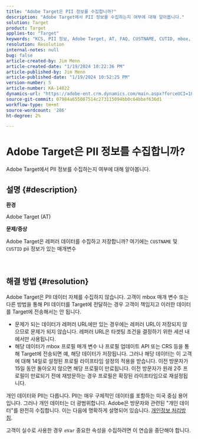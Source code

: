 ```yaml
---
title: "Adobe Target은 PII 정보를 수집합니까?"
description: "Adobe Target에서 PII 정보를 수집하는지 여부에 대해 알아봅니다."
solution: Target
product: Target
applies-to: "Target"
keywords: "KCS, PII 정보, Adobe Target, AT, FAQ, CUSTNAME, CUTID, mbox, 개인정보 처리방침"
resolution: Resolution
internal-notes: null
bug: false
article-created-by: Jim Menn
article-created-date: "1/19/2024 10:22:36 PM"
article-published-by: Jim Menn
article-published-date: "1/19/2024 10:52:25 PM"
version-number: 5
article-number: KA-14022
dynamics-url: "https://adobe-ent.crm.dynamics.com/main.aspx?forceUCI=1&pagetype=entityrecord&etn=knowledgearticle&id=12532c3d-19b7-ee11-a569-6045bd006268"
source-git-commit: 07984a655087514c273115094bb0c64bbef636d1
workflow-type: tm+mt
source-wordcount: '286'
ht-degree: 2%

---
```


# Adobe Target은 PII 정보를 수집합니까?


Adobe Target에서 PII 정보를 수집하는지 여부에 대해 알아봅니다.

## 설명 {#description}


<b>환경</b>

Adobe Target (AT)



<b>문제/증상</b>

Adobe Target은 레퍼러 데이터를 수집하고 저장합니까? 여기에는 `CUSTNAME` 및 `CUSTID` pii 정보가 있는 매개변수
<br><br> <br>

## 해결 방법 {#resolution}




Adobe Target은 PII 데이터 자체를 수집하지 않습니다. 고객이 mbox 매개 변수 또는 다른 방법을 통해 PII 데이터를 Target에 전달하는 경우 고객이 책임지고 이러한 데이터를 Target에 전송해서는 안 됩니다.



- 문제가 되는 데이터가 레퍼러 URL에만 있는 경우에는 레퍼러 URL이 저장되지 않으므로 문제가 되지 않습니다. 레퍼러 URL은 타겟팅 조건을 결정하기 위한 세션 내에서만 사용됩니다.
- 해당 데이터가 mbox 프로필 매개 변수 나 프로필 업데이트 API 또는 CRS 등을 통해 Target에 전송되면 예, 해당 데이터가 저장됩니다. 그러나 해당 데이터는 이 고객에 대해 14일로 설정된 프로필 라이프타임 설정의 적용을 받습니다. 이전 방문자가 15일 동안 돌아오지 않으면 해당 프로필이 만료됩니다. 이전 방문자가 원래 2주 프로필이 만료되기 전에 재방문하는 경우 프로필은 확장된 라이프타임으로 재설정됩니다.


개인 데이터와 PII는 다릅니다. PII는 매우 구체적인 데이터를 포함하는 미국 중심 용어입니다. 그러나 개인 데이터는 더 광범위합니다. Adobe은 방문자와 관련된 &quot;개인 데이터&quot;를 완전히 수집합니다. 이는 다음에 명확하게 설명되어 있습니다. [개인정보 처리방침](https://www.adobe.com/kr/privacy/marketing-cloud.html).



고객이 실수로 사용한 경우 `eVar` 중요한 속성을 수집하려면 이 연습을 중단해야 합니다.
